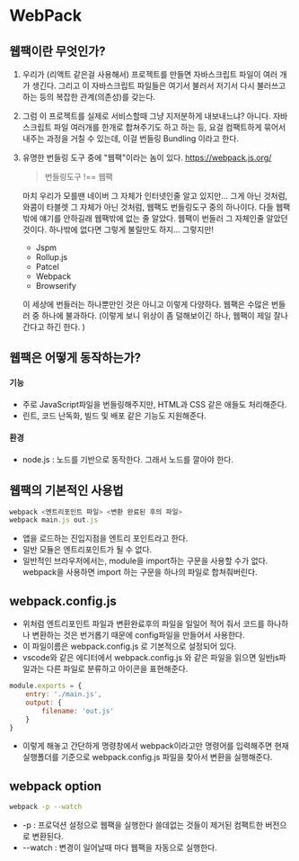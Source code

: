 # WebPack



## 웹팩이란 무엇인가?

1. 우리가 (리액트 같은걸 사용해서) 프로젝트를 만들면 자바스크립트 파일이 여러 개가 생긴다. 그리고 이 자바스크립트 파일들은 여기서 불러서 저기서 다시 불러쓰고 하는 등의 복잡한 관계(의존성)를 갖는다. 

2. 그럼 이 프로젝트를 실제로 서비스할때 그냥 지저분하게 내보내느냐? 아니다. 자바스크립트 파일 여러개를 한개로 합쳐주기도 하고 하는 등, 요걸 컴팩트하게 묶어서 내주는 과정을 거칠 수 있는데, 이걸 번들링 Bundling 이라고 한다. 

3. 유명한 번들링 도구 중에 "웹팩"이라는 놈이 있다.  https://webpack.js.org/

   > 번들링도구  !== 웹팩 

   마치 우리가 모를땐 네이버 그 자체가 인터넷인줄 알고 있지만... 그게 아닌 것처럼, 와콤이 타블렛 그 자체가 아닌 것처럼, 웹팩도 번들링도구 중의 하나이다. 다들 웹팩밖에 얘기를 안하길래 웹팩밖에 없는 줄 알았다. 웹팩이 번들러 그 자체인줄 알았던 것이다. 하나밖에 없다면 그렇게 불릴만도 하지...  그렇지만!

   - Jspm
   - Rollup.js
   - Patcel
   - Webpack
   - Browserify

   이 세상에 번들러는 하나뿐만인 것은 아니고 이렇게 다양하다. 웹팩은 수많은 번들러 중 하나에 불과하다. (이렇게 보니 위상이 좀 덜해보이긴 하나, 웹팩이 제일 잘나간다고 하긴 한다. )



## 웹팩은 어떻게 동작하는가?



#### 기능

- 주로 JavaScript파일을 번들링해주지만, HTML과 CSS 같은 애들도 처리해준다. 
- 린트, 코드 난독화, 빌드 및 배포 같은 기능도 지원해준다. 

#### 환경

- node.js : 노드를 기반으로 동작한다. 그래서 노드를 깔아야  한다. 



## 웹팩의 기본적인 사용법

```javascript
webpack <엔트리포인트 파일> <변환 완료된 후의 파일>
webpack main.js out.js
```

- 앱을 로드하는 진입지점을 엔트리 포인트라고 한다. 
- 일반 모듈은 엔트리포인트가 될 수 없다. 
- 일반적인 브라우저에서는, module을 import하는 구문을 사용할 수가 없다. webpack을 사용하면 import 하는 구문을 하나의 파일로 합쳐줘버린다. 



## webpack.config.js

- 위처럼 엔트리포인트 파일과 변환완료후의 파일을 일일어 적어 줘서 코드를 하나하나 변환하는 것은 번거롭기 때문에 config파일을 만들어서 사용한다. 
- 이 파일이름은 webpack.config.js 로 기본적으로 설정되어 있다. 
- vscode와 같은 에디터에서 webpack.config.js 와 같은 파일을 읽으면 일반js파일과는 다른 파일로 분류하고 아이콘을 표현해준다.  

```javascript
module.exports = {
    entry: './main.js',
    output: {
        filename: 'out.js'
    }
}
```

- 이렇게 해놓고 간단하게 명령창에서 webpack이라고만 명령어를 입력해주면 현재 실행폴더를 기준으로 webpack.config.js 파일을 찾아서 변환을 실행해준다. 



## webpack option

```bash
webpack -p --watch
```

- -p : 프로덕션 설정으로 웹팩을 실행한다 쓸데없는 것들이 제거된 컴팩트한 버전으로 변환된다. 
- --watch : 변경이 일어날때 마다 웹팩을 자동으로 실행한다. 